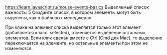 https://learn.javascript.ru/mouse-events-basics
Выделяемый список
важность: 5
Создайте список, в котором элементы могут быть выделены, как в файловых менеджерах.

При клике на элемент списка выделяется только этот элемент (добавляется класс .selected), отменяется выделение остальных элементов.
Если клик сделан вместе с Ctrl (Cmd для Mac), то выделение переключается на элементе, но остальные элементы при этом не изменяются.